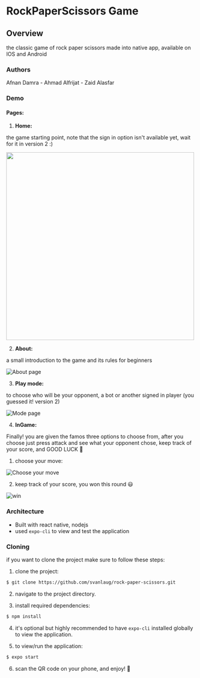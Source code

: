 # RockPaperScissors Game

## Overview

the classic game of rock paper scissors made into native app, available on IOS and Android

### Authors

Afnan Damra - Ahmad Alfrijat - Zaid Alasfar

### Demo

#### Pages: 
1. **Home:**

the game starting point, note that the sign in option isn't available yet, wait for it in version 2 :)

<img src="assets/screenshots/1.jpeg" height="500"/>
<!-- ![Home page](assets/screenshots/1.jpeg) -->

2. **About:**

a small introduction to the game and its rules for beginners

![About page](assets/screenshots/2.jpeg)

3. **Play mode:**

to choose who will be your opponent, a bot or another signed in player (you guessed it! version 2)

![Mode page](assets/screenshots/3.jpeg)

4. **InGame:**

Finally! you are given the famos three options to choose from, after you choose just press attack and see what your opponent chose, keep track of your score, and GOOD LUCK :tada:

  1. choose your move:
    
  ![Choose your move](assets/screenshots/5.gif)

  2. keep track of your score, you won this round :smiley:
  
  ![win](assets/screenshots/4.jpeg)

### Architecture

- Built with react native, nodejs
- used `expo-cli` to view and test the application

### Cloning

if you want to clone the project make sure to follow these steps:

1. clone the project:

```bash
$ git clone https://github.com/svanlaug/rock-paper-scissors.git
```

2. navigate to the project directory.

3. install required dependencies:

```bash
$ npm install
```

4. it's optional but highly recommended to have `expo-cli` installed globally to view the application.

5. to view/run the application:

```bash
$ expo start
```

6. scan the QR code on your phone, and enjoy! :tada:

